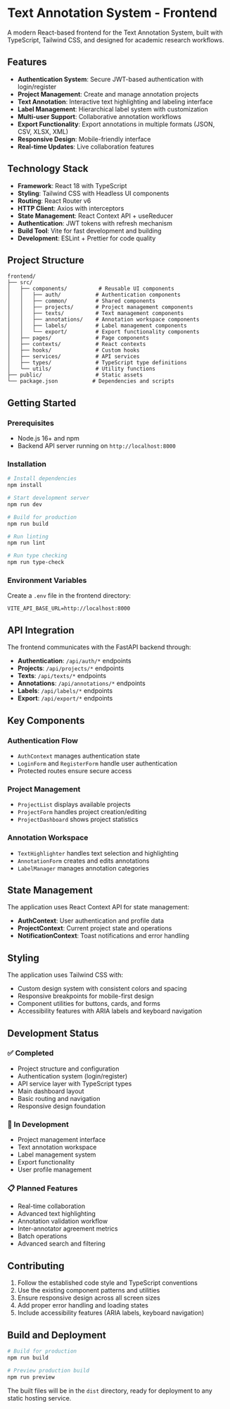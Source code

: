 # Text Annotation System - Frontend

A modern React-based frontend for the Text Annotation System, built with TypeScript, Tailwind CSS, and designed for academic research workflows.

## Features

- **Authentication System**: Secure JWT-based authentication with login/register
- **Project Management**: Create and manage annotation projects
- **Text Annotation**: Interactive text highlighting and labeling interface
- **Label Management**: Hierarchical label system with customization
- **Multi-user Support**: Collaborative annotation workflows
- **Export Functionality**: Export annotations in multiple formats (JSON, CSV, XLSX, XML)
- **Responsive Design**: Mobile-friendly interface
- **Real-time Updates**: Live collaboration features

## Technology Stack

- **Framework**: React 18 with TypeScript
- **Styling**: Tailwind CSS with Headless UI components
- **Routing**: React Router v6
- **HTTP Client**: Axios with interceptors
- **State Management**: React Context API + useReducer
- **Authentication**: JWT tokens with refresh mechanism
- **Build Tool**: Vite for fast development and building
- **Development**: ESLint + Prettier for code quality

## Project Structure

```
frontend/
├── src/
│   ├── components/          # Reusable UI components
│   │   ├── auth/           # Authentication components
│   │   ├── common/         # Shared components
│   │   ├── projects/       # Project management components
│   │   ├── texts/          # Text management components
│   │   ├── annotations/    # Annotation workspace components
│   │   ├── labels/         # Label management components
│   │   └── export/         # Export functionality components
│   ├── pages/              # Page components
│   ├── contexts/           # React contexts
│   ├── hooks/              # Custom hooks
│   ├── services/           # API services
│   ├── types/              # TypeScript type definitions
│   └── utils/              # Utility functions
├── public/                 # Static assets
└── package.json           # Dependencies and scripts
```

## Getting Started

### Prerequisites

- Node.js 16+ and npm
- Backend API server running on `http://localhost:8000`

### Installation

```bash
# Install dependencies
npm install

# Start development server
npm run dev

# Build for production
npm run build

# Run linting
npm run lint

# Run type checking
npm run type-check
```

### Environment Variables

Create a `.env` file in the frontend directory:

```
VITE_API_BASE_URL=http://localhost:8000
```

## API Integration

The frontend communicates with the FastAPI backend through:

- **Authentication**: `/api/auth/*` endpoints
- **Projects**: `/api/projects/*` endpoints
- **Texts**: `/api/texts/*` endpoints
- **Annotations**: `/api/annotations/*` endpoints
- **Labels**: `/api/labels/*` endpoints
- **Export**: `/api/export/*` endpoints

## Key Components

### Authentication Flow
- `AuthContext` manages authentication state
- `LoginForm` and `RegisterForm` handle user authentication
- Protected routes ensure secure access

### Project Management
- `ProjectList` displays available projects
- `ProjectForm` handles project creation/editing
- `ProjectDashboard` shows project statistics

### Annotation Workspace
- `TextHighlighter` handles text selection and highlighting
- `AnnotationForm` creates and edits annotations
- `LabelManager` manages annotation categories

## State Management

The application uses React Context API for state management:

- **AuthContext**: User authentication and profile data
- **ProjectContext**: Current project state and operations
- **NotificationContext**: Toast notifications and error handling

## Styling

The application uses Tailwind CSS with:

- Custom design system with consistent colors and spacing
- Responsive breakpoints for mobile-first design
- Component utilities for buttons, cards, and forms
- Accessibility features with ARIA labels and keyboard navigation

## Development Status

### ✅ Completed
- Project structure and configuration
- Authentication system (login/register)
- API service layer with TypeScript types
- Main dashboard layout
- Basic routing and navigation
- Responsive design foundation

### 🚧 In Development
- Project management interface
- Text annotation workspace
- Label management system
- Export functionality
- User profile management

### 📋 Planned Features
- Real-time collaboration
- Advanced text highlighting
- Annotation validation workflow
- Inter-annotator agreement metrics
- Batch operations
- Advanced search and filtering

## Contributing

1. Follow the established code style and TypeScript conventions
2. Use the existing component patterns and utilities
3. Ensure responsive design across all screen sizes
4. Add proper error handling and loading states
5. Include accessibility features (ARIA labels, keyboard navigation)

## Build and Deployment

```bash
# Build for production
npm run build

# Preview production build
npm run preview
```

The built files will be in the `dist` directory, ready for deployment to any static hosting service.